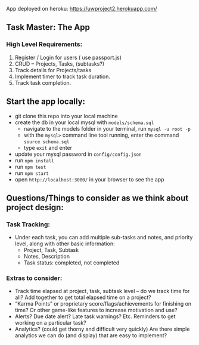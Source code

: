 App deployed on heroku: https://uwproject2.herokuapp.com/

## Task Master: The App

### High Level Requirements: 

1.	Register / Login for users ( use passport.js)
2.	CRUD – Projects, Tasks, (subtasks?)
3.	Track details for Projects/tasks
4.	Implement timer to track task duration. 
5.	Track task completion. 

## Start the app locally:
- git clone this repo into your local machine
- create the db in your local mysql with `models/schema.sql`
  * navigate to the models folder in your terminal, run `mysql -u root -p`
  * with the `mysql>` command line tool running, enter the command `source schema.sql`
  * type `exit` and enter
- update your mysql password in `config/config.json`
- run `npm install`
- run `npm test`
- run `npm start`
- open `http://localhost:3000/` in your browser to see the app


## Questions/Things to consider as we think about project design:

### Task Tracking:

- Under each task, you can add multiple sub-tasks and notes, and priority level, along with other basic information: 
  - Project, Task, Subtask
  -	Notes, Description
  -	Task status: completed, not completed  

### Extras to consider:

-	Track time elapsed at project, task, subtask level – do we track time for all? Add together to get total elapsed time on a project? 
-	“Karma Points” or proprietary score/flags/achievements for finishing on time? Or other game-like features to increase motivation and use?
-	Alerts? Due date alert? Late task warnings? Etc. Reminders to get working on a particular task?
-	Analytics? (could get thorny and difficult very quickly) Are there simple analytics we can do (and display) that are easy to implement?

